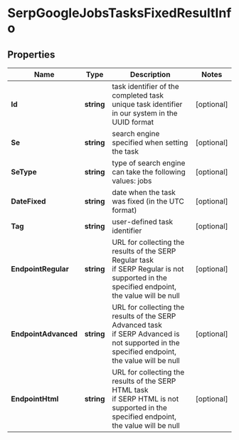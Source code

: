 # SerpGoogleJobsTasksFixedResultInfo


## Properties

| Name | Type | Description | Notes |
|------------ | ------------- | ------------- | -------------|
**Id** | **string** | task identifier of the completed task<br>unique task identifier in our system in the UUID format |[optional]|
**Se** | **string** | search engine specified when setting the task |[optional]|
**SeType** | **string** | type of search engine<br>can take the following values: jobs |[optional]|
**DateFixed** | **string** | date when the task was fixed (in the UTC format) |[optional]|
**Tag** | **string** | user-defined task identifier |[optional]|
**EndpointRegular** | **string** | URL for collecting the results of the SERP Regular task<br>if SERP Regular is not supported in the specified endpoint, the value will be null |[optional]|
**EndpointAdvanced** | **string** | URL for collecting the results of the SERP Advanced task<br>if SERP Advanced is not supported in the specified endpoint, the value will be null |[optional]|
**EndpointHtml** | **string** | URL for collecting the results of the SERP HTML task<br>if SERP HTML is not supported in the specified endpoint, the value will be null |[optional]|